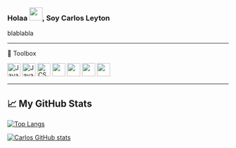 ### Holaa <img src="https://raw.githubusercontent.com/MartinHeinz/MartinHeinz/master/wave.gif" width="30px">, Soy Carlos Leyton

blablabla

---

🧰 Toolbox

<img src="https://cdn.worldvectorlogo.com/logos/logo-javascript.svg" alt="JavaScript Logo" width="30" height="30"/>
<img src="https://cdn.worldvectorlogo.com/logos/html5.svg" alt="JavaScript Logo" width="30" height="30"/>

<img src="https://cdn.worldvectorlogo.com/logos/css3.svg" alt="CSS Logo" width="30" height="30"/>
<img src="https://cdn.worldvectorlogo.com/logos/angular-icon-1.svg" alt="" width="30" height="30">

<img src="https://cdn.worldvectorlogo.com/logos/php-1.svg" alt="" width="30" height="30">
<img src="https://cdn.worldvectorlogo.com/logos/codeigniter.svg" alt="" width="30" height="30">
<img src="https://cdn.worldvectorlogo.com/logos/mysql-5.svg" alt="" width="30" height="30">

---

## &#x1f4c8; My GitHub Stats

[![Top Langs](https://github-readme-stats.vercel.app/api/top-langs/?username=carlosleyton&hide=java,html,css&theme=outrun)](https://github.com/anuraghazra/github-readme-stats)

[![Carlos GitHub stats](https://github-readme-stats.vercel.app/api?username=carlosleyton&theme=outrun)](https://github.com/anuraghazra/github-readme-stats)
